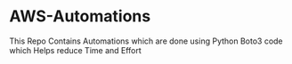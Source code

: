 # AWS-Automations
This Repo Contains Automations which are done using Python Boto3 code which Helps reduce Time and Effort

